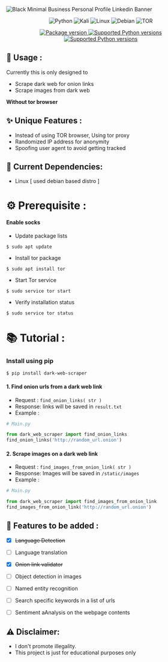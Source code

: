 
![Black Minimal Business Personal Profile Linkedin Banner](https://github.com/PritamSarbajna/dark-web-scraper/assets/90236635/676a6e65-5be3-4bda-a04c-47162ad14f51)

<div align="center" >
  
![Python](https://img.shields.io/badge/python-3670A0?style=for-the-badge&logo=python&logoColor=ffdd54)
![Kali](https://img.shields.io/badge/Kali-268BEE?style=for-the-badge&logo=kalilinux&logoColor=white)
![Linux](https://img.shields.io/badge/Linux-FCC624?style=for-the-badge&logo=linux&logoColor=black)
![Debian](https://img.shields.io/badge/Debian-D70A53?style=for-the-badge&logo=debian&logoColor=white)
![TOR](https://img.shields.io/badge/tor-%237E4798.svg?style=for-the-badge&logo=tor-project&logoColor=white)

</div>


<div align="center">
<a href="https://pypi.org/project/dark-web-scraper" target="_blank">
    <img src="https://img.shields.io/pypi/v/dark-web-scraper?color=%2334D058&label=pypi%20package" alt="Package version">
</a>
<a href="https://pypi.org/project/dark-web-scraper" target="_blank">
    <img src="https://img.shields.io/pypi/pyversions/dark-web-scraper.svg?color=%2334D058" alt="Supported Python versions">
</a>
<a href="http://badges.mit-license.org" target="_blank">
    <img src="http://img.shields.io/:license-mit-blue.svg?style=flat-square)" alt="Supported Python versions">
</a>
  
</div>

## :dart: Usage :

Currently this is only designed to
- Scrape dark web for onion links
- Scrape images from dark web
  
**Without tor browser**


## :sparkles: Unique Features :

- Instead of using TOR browser, Using tor proxy
- Randomized IP address for anonymity
- Spoofing user agent to avoid getting tracked


## :wrench: Current Dependencies:
- Linux [ used debian based distro ]

# :gear: Prerequisite :

#### Enable socks

- Update package lists
```
$ sudo apt update
```

- Install tor package
```
$ sudo apt install tor
```

- Start Tor service
```
$ sudo service tor start
```

- Verify installation status
```
$ sudo service tor status
```
# :books: Tutorial :

### Install using pip

```
$ pip install dark-web-scraper
```

#### 1. Find onion urls from a dark web link

- Request : ```find_onion_links( str )```
- Response: links will be saved in `result.txt`
- Example :
```Python
# Main.py

from dark_web_scraper import find_onion_links
find_onion_links('http://random_url.onion')
```

#### 2. Scrape images on a dark web link

- Request : ```find_images_from_onion_link( str )```
- Response: Images will be saved in `/static/images`
- Example :
```Python
# Main.py

from dark_web_scraper import find_images_from_onion_link
find_images_from_onion_link('http://random_url.onion')
```

## :rocket: Features to be added :

- [x] ~~Language Detection~~
- [ ] Language translation
- [x] ~~Onion link validator~~
- [ ] Object detection in images
- [ ] Named entity recognition
- [ ] Search specific keywords in a list of urls
- [ ] Sentiment aAnalysis on the webpage contents


## :warning: Disclaimer:

- I don't promote illegality.
- This project is just for educational purposes only


